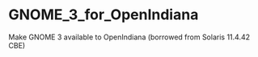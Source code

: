 # GNOME_3_for_OpenIndiana
Make GNOME 3 available to OpenIndiana (borrowed from Solaris 11.4.42 CBE)

